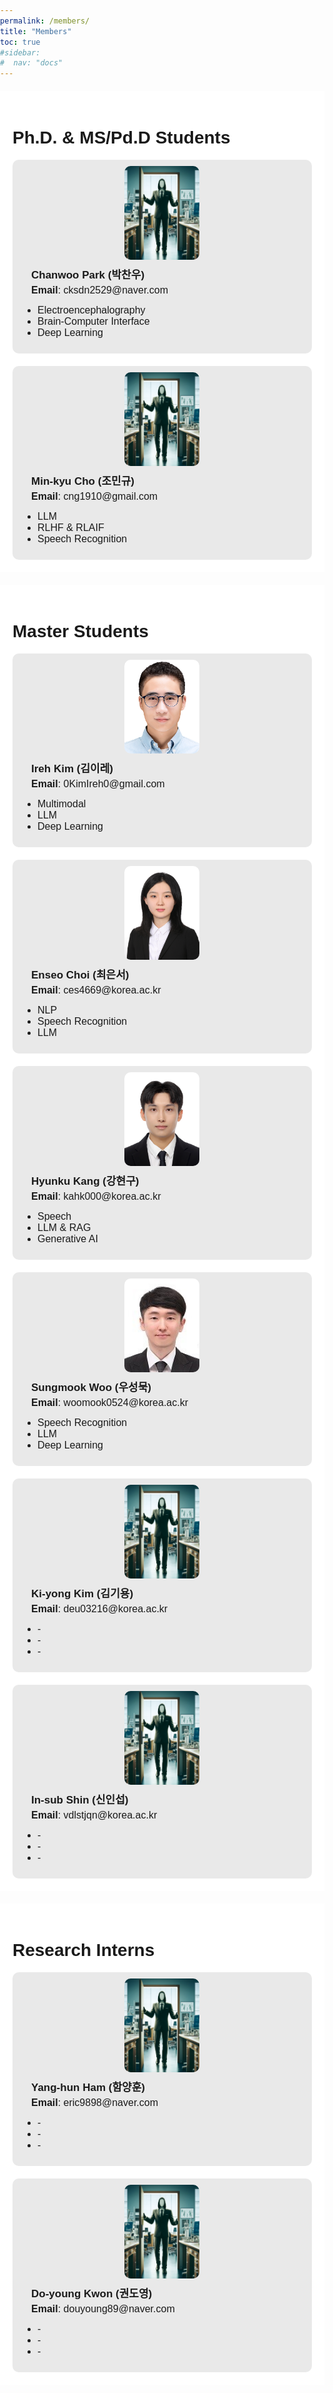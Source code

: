 ```yaml
---
permalink: /members/
title: "Members"
toc: true
#sidebar:
#  nav: "docs"
---
```

<!-- Members will be added here.


## Professor
### Chanwoo Kim

## Ph. D. Students

## M. S. Students -->

<html lang="en">
<head>
<meta charset="UTF-8">
<meta name="viewport" content="width=device-width, initial-scale=1.0">
<title>Ph.D. Students</title>
<style>
  body { font-family: Arial, sans-serif; margin: 0; padding: 0; }
  .container { width: 95%; max-width: 1000px; margin: 20px auto; padding: 20px; background-color: #fff; }
  .profile { display: grid; grid-template-columns: repeat(auto-fill, minmax(250px, 1fr)); gap: 20px; }
  .student { background: #e9e9e9; padding: 10px; border-radius: 10px; }
  .info { margin-left: 20px; margin-top: 10px;}
  .name { font-size: 17px; font-weight: bold; }
  .email { margin-top: 5px; font-size: 16px; }
  ul { padding-left: 10px; text-align: left; }
  .container li { font-size: 16px !important;}
  .student img { width: 120px; height: 150px; object-fit:cover; border-radius: 10px; display: block; margin: 0 auto; }
</style>
</head>
<body>
<div class="container">
  <h1>Ph.D. & MS/Pd.D Students</h1>
  <div class="profile">
    <div class="student">
      <img src="../assets/images/member/someone.PNG" alt="hyunku Kang">
      <div class="info">
        <div class="name">Chanwoo Park (박찬우)</div>
        <div class="email"><strong>Email</strong>: cksdn2529@naver.com</div>
        <ul>
          <li>Electroencephalography</li>
          <li>Brain-Computer Interface</li>
          <li>Deep Learning</li>
        </ul>
      </div>
    </div>
      <div class="student">
      <img src="../assets/images/member/someone.PNG" alt="Min-kyu Cho">
      <div class="info">
        <div class="name">Min-kyu Cho (조민규)</div>
        <div class="email"><strong>Email</strong>: cng1910@gmail.com</div>
        <ul>
          <li>LLM</li>
          <li>RLHF & RLAIF</li>
          <li>Speech Recognition</li>
        </ul>
      </div>
    </div>
    <!-- Repeat for other students -->
  </div>
</div>
<div class="container">
  <h1>Master Students</h1>
    <div class="profile">
    <div class="student">
      <img src="../assets/images/member/ireh.jpg" alt="Ireh Kim">
      <div class="info">
        <div class="name">Ireh Kim (김이레)</div>
        <div class="email"><strong>Email</strong>: 0KimIreh0@gmail.com</div>
        <ul>
          <li>Multimodal</li>
          <li>LLM</li>
          <li>Deep Learning</li>
        </ul>
      </div>
    </div>
    <div class="student">
      <img src="../assets/images/member/Eunseo.jpg" alt="Enseo Choi">
      <div class="info">
        <div class="name">Enseo Choi (최은서)</div>
        <div class="email"><strong>Email</strong>: ces4669@korea.ac.kr</div>
        <ul>
          <li>NLP</li>
          <li>Speech Recognition</li>
          <li>LLM</li>
        </ul>
      </div>
    </div>
    <div class="student">
      <img src="../assets/images/member/hyunku.jpg" alt="Hyunku Kang">
      <div class="info">
        <div class="name">Hyunku Kang (강현구)</div>
        <div class="email"><strong>Email</strong>: kahk000@korea.ac.kr </div>
        <ul>
          <li>Speech</li>
          <li>LLM & RAG</li>
          <li>Generative AI</li>
        </ul>
      </div>
    </div>
    <div class="student">
      <img src="../assets/images/member/WooSungmook.jpg" alt="Sungmook Woo">
      <div class="info">
        <div class="name">Sungmook Woo (우성묵)</div>
        <div class="email"><strong>Email</strong>: woomook0524@korea.ac.kr</div>
        <ul>
          <li>Speech Recognition </li>
          <li>LLM </li>
          <li>Deep Learning </li>
        </ul>
      </div>
    </div>
    <div class="student">
      <img src="../assets/images/member/someone.PNG" alt="Kim ki yong">
      <div class="info">
        <div class="name"> Ki-yong Kim (김기용)</div>
        <div class="email"><strong>Email</strong>: deu03216@korea.ac.kr</div>
        <ul>
          <li> - </li>
          <li> - </li>
          <li> - </li>
        </ul>
      </div>
    </div>
        <div class="student">
      <img src="../assets/images/member/someone.PNG" alt="In-sub Shin">
      <div class="info">
        <div class="name"> In-sub Shin (신인섭)</div>
        <div class="email"><strong>Email</strong>: vdlstjqn@korea.ac.kr</div>
        <ul>
          <li> - </li>
          <li> - </li>
          <li> - </li>
        </ul>
      </div>
    </div>
    <!-- Repeat for other students -->
  </div>
</div>
<div class="container">
  <h1>Research Interns</h1>
    <div class="profile">
    <div class="student">
      <img src="../assets/images/member/someone.PNG" alt="Ham Yang-hun">
      <div class="info">
        <div class="name"> Yang-hun Ham (함양훈)</div>
        <div class="email"><strong>Email</strong>: eric9898@naver.com </div>
        <ul>
          <li> - </li>
          <li> - </li>
          <li> - </li>
        </ul>
      </div>
    </div>
    <div class="student">
      <img src="../assets/images/member/someone.PNG" alt="Do-young Kwon">
      <div class="info">
        <div class="name"> Do-young Kwon (권도영)</div>
        <div class="email"><strong>Email</strong>: douyoung89@naver.com </div>
        <ul>
          <li> - </li>
          <li> - </li>
          <li> - </li>
        </ul>
      </div>
    </div>
    <!-- Repeat for other students -->
  </div>
</div>
</body>
</html>
